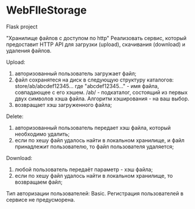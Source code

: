 # WebFIleStorage
Flask project

"Хранилище файлов с доступом по http"
Реализовать сервис, который предоставит HTTP API для загрузки (upload), скачивания (download) и удаления файлов.

Upload:
1. авторизованный пользователь загружает файл;
2. файл сохранятеся на диск в следующую структуру каталогов:
store/ab/abcdef12345...
где "abcdef12345..." - имя файла, совпадающее с его хэшем.
/ab/ - подкаталог, состоящий из первых двух символов хэша файла.
Алгоритм хэширования - на ваш выбор.
3. возвращает хэш загруженного файла;

Delete:
1. авторизованный пользователь передает хэш файла, который необходимо удалить;
2. если по хешу файл удалось найти в локальном хранилище, и файл принадлежит пользователю, то файл пользователя удаляется;

Download:
1. любой пользователь передаёт параметр - хэш файла;
2. если по хешу файл удалось найти в локальном хранилище, то возвращаем файл;

Тип авторизации пользователей: Basic. 
Регистрация пользователей в сервисе не предусморена.
